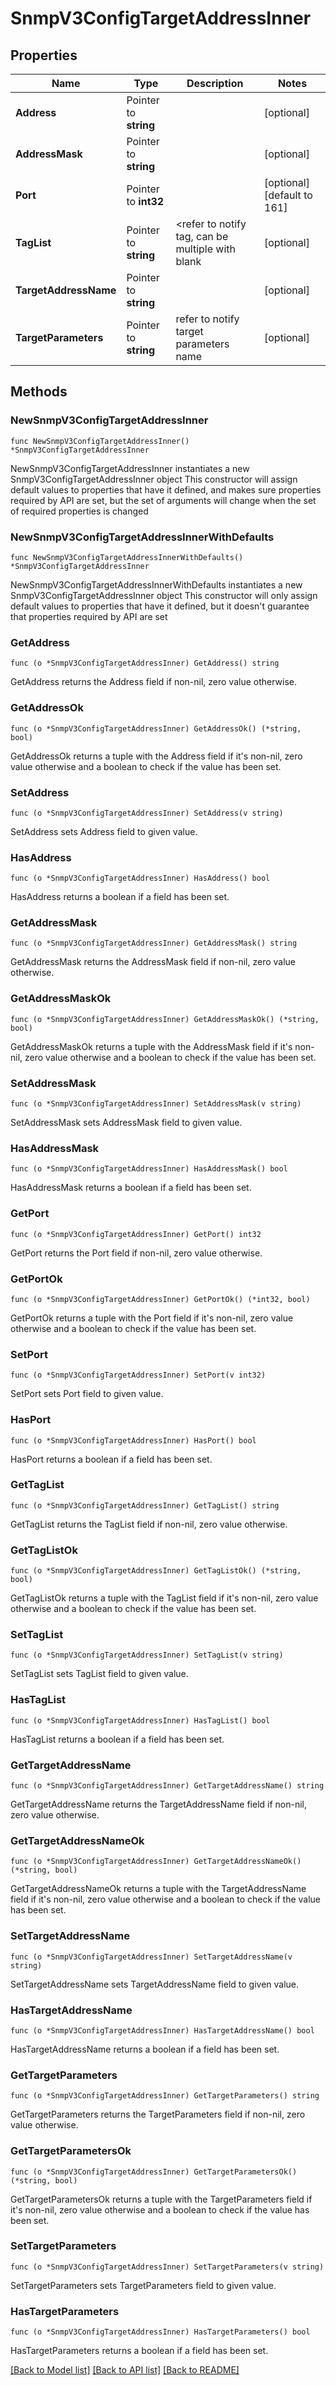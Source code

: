 # SnmpV3ConfigTargetAddressInner

## Properties

Name | Type | Description | Notes
------------ | ------------- | ------------- | -------------
**Address** | Pointer to **string** |  | [optional] 
**AddressMask** | Pointer to **string** |  | [optional] 
**Port** | Pointer to **int32** |  | [optional] [default to 161]
**TagList** | Pointer to **string** | &lt;refer to notify tag, can be multiple with blank | [optional] 
**TargetAddressName** | Pointer to **string** |  | [optional] 
**TargetParameters** | Pointer to **string** | refer to notify target parameters name | [optional] 

## Methods

### NewSnmpV3ConfigTargetAddressInner

`func NewSnmpV3ConfigTargetAddressInner() *SnmpV3ConfigTargetAddressInner`

NewSnmpV3ConfigTargetAddressInner instantiates a new SnmpV3ConfigTargetAddressInner object
This constructor will assign default values to properties that have it defined,
and makes sure properties required by API are set, but the set of arguments
will change when the set of required properties is changed

### NewSnmpV3ConfigTargetAddressInnerWithDefaults

`func NewSnmpV3ConfigTargetAddressInnerWithDefaults() *SnmpV3ConfigTargetAddressInner`

NewSnmpV3ConfigTargetAddressInnerWithDefaults instantiates a new SnmpV3ConfigTargetAddressInner object
This constructor will only assign default values to properties that have it defined,
but it doesn't guarantee that properties required by API are set

### GetAddress

`func (o *SnmpV3ConfigTargetAddressInner) GetAddress() string`

GetAddress returns the Address field if non-nil, zero value otherwise.

### GetAddressOk

`func (o *SnmpV3ConfigTargetAddressInner) GetAddressOk() (*string, bool)`

GetAddressOk returns a tuple with the Address field if it's non-nil, zero value otherwise
and a boolean to check if the value has been set.

### SetAddress

`func (o *SnmpV3ConfigTargetAddressInner) SetAddress(v string)`

SetAddress sets Address field to given value.

### HasAddress

`func (o *SnmpV3ConfigTargetAddressInner) HasAddress() bool`

HasAddress returns a boolean if a field has been set.

### GetAddressMask

`func (o *SnmpV3ConfigTargetAddressInner) GetAddressMask() string`

GetAddressMask returns the AddressMask field if non-nil, zero value otherwise.

### GetAddressMaskOk

`func (o *SnmpV3ConfigTargetAddressInner) GetAddressMaskOk() (*string, bool)`

GetAddressMaskOk returns a tuple with the AddressMask field if it's non-nil, zero value otherwise
and a boolean to check if the value has been set.

### SetAddressMask

`func (o *SnmpV3ConfigTargetAddressInner) SetAddressMask(v string)`

SetAddressMask sets AddressMask field to given value.

### HasAddressMask

`func (o *SnmpV3ConfigTargetAddressInner) HasAddressMask() bool`

HasAddressMask returns a boolean if a field has been set.

### GetPort

`func (o *SnmpV3ConfigTargetAddressInner) GetPort() int32`

GetPort returns the Port field if non-nil, zero value otherwise.

### GetPortOk

`func (o *SnmpV3ConfigTargetAddressInner) GetPortOk() (*int32, bool)`

GetPortOk returns a tuple with the Port field if it's non-nil, zero value otherwise
and a boolean to check if the value has been set.

### SetPort

`func (o *SnmpV3ConfigTargetAddressInner) SetPort(v int32)`

SetPort sets Port field to given value.

### HasPort

`func (o *SnmpV3ConfigTargetAddressInner) HasPort() bool`

HasPort returns a boolean if a field has been set.

### GetTagList

`func (o *SnmpV3ConfigTargetAddressInner) GetTagList() string`

GetTagList returns the TagList field if non-nil, zero value otherwise.

### GetTagListOk

`func (o *SnmpV3ConfigTargetAddressInner) GetTagListOk() (*string, bool)`

GetTagListOk returns a tuple with the TagList field if it's non-nil, zero value otherwise
and a boolean to check if the value has been set.

### SetTagList

`func (o *SnmpV3ConfigTargetAddressInner) SetTagList(v string)`

SetTagList sets TagList field to given value.

### HasTagList

`func (o *SnmpV3ConfigTargetAddressInner) HasTagList() bool`

HasTagList returns a boolean if a field has been set.

### GetTargetAddressName

`func (o *SnmpV3ConfigTargetAddressInner) GetTargetAddressName() string`

GetTargetAddressName returns the TargetAddressName field if non-nil, zero value otherwise.

### GetTargetAddressNameOk

`func (o *SnmpV3ConfigTargetAddressInner) GetTargetAddressNameOk() (*string, bool)`

GetTargetAddressNameOk returns a tuple with the TargetAddressName field if it's non-nil, zero value otherwise
and a boolean to check if the value has been set.

### SetTargetAddressName

`func (o *SnmpV3ConfigTargetAddressInner) SetTargetAddressName(v string)`

SetTargetAddressName sets TargetAddressName field to given value.

### HasTargetAddressName

`func (o *SnmpV3ConfigTargetAddressInner) HasTargetAddressName() bool`

HasTargetAddressName returns a boolean if a field has been set.

### GetTargetParameters

`func (o *SnmpV3ConfigTargetAddressInner) GetTargetParameters() string`

GetTargetParameters returns the TargetParameters field if non-nil, zero value otherwise.

### GetTargetParametersOk

`func (o *SnmpV3ConfigTargetAddressInner) GetTargetParametersOk() (*string, bool)`

GetTargetParametersOk returns a tuple with the TargetParameters field if it's non-nil, zero value otherwise
and a boolean to check if the value has been set.

### SetTargetParameters

`func (o *SnmpV3ConfigTargetAddressInner) SetTargetParameters(v string)`

SetTargetParameters sets TargetParameters field to given value.

### HasTargetParameters

`func (o *SnmpV3ConfigTargetAddressInner) HasTargetParameters() bool`

HasTargetParameters returns a boolean if a field has been set.


[[Back to Model list]](../README.md#documentation-for-models) [[Back to API list]](../README.md#documentation-for-api-endpoints) [[Back to README]](../README.md)


